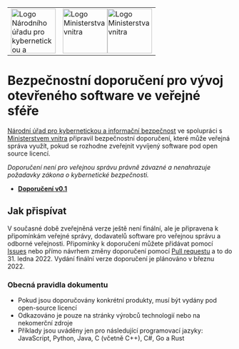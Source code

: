 <table>
  <tr>
    <td><img src="nukib.png" height="100" alt="Logo Národního úřadu pro kybernetickou a informační bezpečnost"></td>
    <td><img src="mv.png#gh-light-mode-only" height="100" alt="Logo Ministerstva vnitra"><img src="mv-dark.png#gh-dark-mode-only" height="100" alt="Logo Ministerstva vnitra"></td>
  </tr>
</table>

# Bezpečnostní doporučení pro vývoj otevřeného software ve veřejné sféře

[Národní úřad pro kybernetickou a informační bezpečnost](https://www.nukib.cz) ve spolupráci s [Ministerstvem vnitra](https://www.mvcr.cz) připravil bezpečnostní doporučení, které může veřejná správa využít, pokud se rozhodne zveřejnit vyvíjený software pod open source licencí.

*Doporučení není pro veřejnou správu právně závazné a nenahrazuje požadavky zákona o kybernetické bezpečnosti.*

* **[Doporučení v0.1](bezpecnostni-doporuceni-open-source.md)**

## Jak přispívat

V současné době zveřejněná verze ještě není finální, ale je  připravena k připomínkám veřejné správy, dodavatelů software pro veřejnou správu a odborné veřejnosti. Připomínky k doporučení můžete přidávat pomocí [Issues](https://github.com/NUKIB/bezpecnostni-doporuceni-open-source/issues) nebo přímo návrhem změny doporučení pomocí [Pull requestu](https://github.com/NUKIB/bezpecnostni-doporuceni-open-source/edit/main/bezpecnostni-doporuceni-open-source.md) a to do 31. ledna 2022. Vydání finální verze doporučení je plánováno v březnu 2022.

### Obecná pravidla dokumentu

* Pokud jsou doporučovány konkrétní produkty, musí být vydány pod open-source licencí
* Odkazováno je pouze na stránky výrobců technologií nebo na nekomerční zdroje
* Příklady jsou uváděny jen pro následující programovací jazyky: JavaScript, Python, Java, C (včetně C++), C#, Go a Rust
